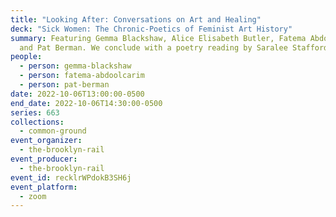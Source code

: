 ```yaml
---
title: "Looking After: Conversations on Art and Healing"
deck: "Sick Women: The Chronic-Poetics of Feminist Art History"
summary: Featuring Gemma Blackshaw, Alice Elisabeth Butler, Fatema Abdoolcarim
  and Pat Berman. We conclude with a poetry reading by Saralee Stafford.
people:
  - person: gemma-blackshaw
  - person: fatema-abdoolcarim
  - person: pat-berman
date: 2022-10-06T13:00:00-0500
end_date: 2022-10-06T14:30:00-0500
series: 663
collections:
  - common-ground
event_organizer:
  - the-brooklyn-rail
event_producer:
  - the-brooklyn-rail
event_id: recklrWPdokB3SH6j
event_platform:
  - zoom
---
```


